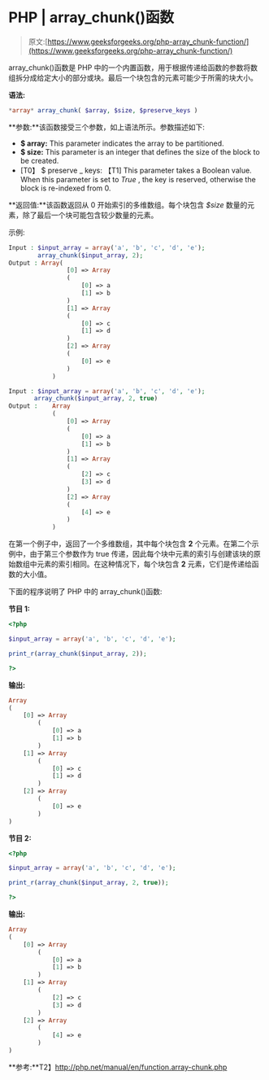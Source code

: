# PHP | array_chunk()函数

> 原文:[https://www.geeksforgeeks.org/php-array_chunk-function/](https://www.geeksforgeeks.org/php-array_chunk-function/)

array_chunk()函数是 PHP 中的一个内置函数，用于根据传递给函数的参数将数组拆分成给定大小的部分或块。最后一个块包含的元素可能少于所需的块大小。

**语法:**

```php
*array* array_chunk( $array, $size, $preserve_keys )

```

**参数:**该函数接受三个参数，如上语法所示。参数描述如下:

*   **$ array:** This parameter indicates the array to be partitioned.
*   **$ size:** This parameter is an integer that defines the size of the block to be created.
*   [T0】 $ preserve _ keys: 【T1] This parameter takes a Boolean value. When this parameter is set to *True* , the key is reserved, otherwise the block is re-indexed from 0.

**返回值:**该函数返回从 0 开始索引的多维数组。每个块包含 *$size* 数量的元素，除了最后一个块可能包含较少数量的元素。

示例:

```php
Input : $input_array = array('a', 'b', 'c', 'd', 'e');
        array_chunk($input_array, 2);
Output : Array(
                [0] => Array
                (
                    [0] => a
                    [1] => b
                )
                [1] => Array
                (
                    [0] => c
                    [1] => d
                )
                [2] => Array
                (
                    [0] => e
                )
            )

Input : $input_array = array('a', 'b', 'c', 'd', 'e');
       array_chunk($input_array, 2, true)
Output :    Array
            (
                [0] => Array
                (
                    [0] => a
                    [1] => b
                )
                [1] => Array
                (
                    [2] => c
                    [3] => d
                )
                [2] => Array
                (
                    [4] => e
                )
            )   

```

在第一个例子中，返回了一个多维数组，其中每个块包含 **2** 个元素。在第二个示例中，由于第三个参数作为 true 传递，因此每个块中元素的索引与创建该块的原始数组中元素的索引相同。在这种情况下，每个块包含 **2** 元素，它们是传递给函数的大小值。

下面的程序说明了 PHP 中的 array_chunk()函数:

**节目 1:**

```php
<?php

$input_array = array('a', 'b', 'c', 'd', 'e');

print_r(array_chunk($input_array, 2));

?>
```

**输出:**

```php
Array
(
    [0] => Array
        (
            [0] => a
            [1] => b
        )
    [1] => Array
        (
            [0] => c
            [1] => d
        )
    [2] => Array
        (
            [0] => e
        )
)
```

**节目 2:**

```php
<?php

$input_array = array('a', 'b', 'c', 'd', 'e');

print_r(array_chunk($input_array, 2, true));

?>
```

**输出:**

```php
Array
(
    [0] => Array
        (
            [0] => a
            [1] => b
        )
    [1] => Array
        (
            [2] => c
            [3] => d
        )
    [2] => Array
        (
            [4] => e
        )
)
```

**参考:**T2】http://php.net/manual/en/function.array-chunk.php